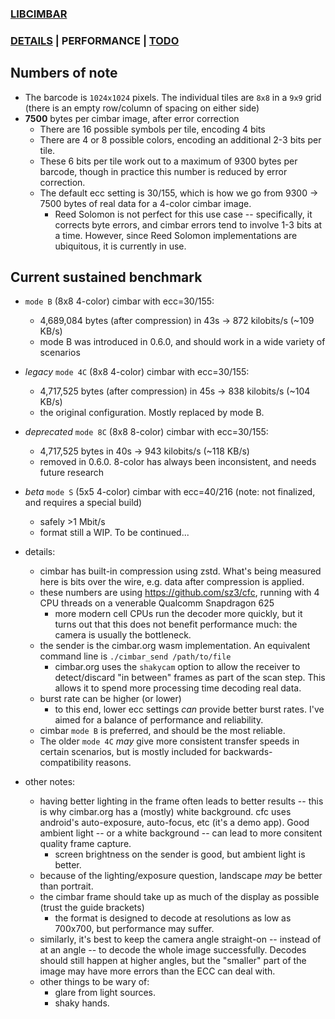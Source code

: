 ### [LIBCIMBAR](https://github.com/sz3/libcimbar)
### [DETAILS](DETAILS.md) | PERFORMANCE | [TODO](TODO.md)

## Numbers of note

* The barcode is `1024x1024` pixels. The individual tiles are `8x8` in a `9x9` grid (there is an empty row/column of spacing on either side)
* **7500** bytes per cimbar image, after error correction
	* There are 16 possible symbols per tile, encoding 4 bits
	* There are 4 or 8 possible colors, encoding an additional 2-3 bits per tile.
	* These 6 bits per tile work out to a maximum of 9300 bytes per barcode, though in practice this number is reduced by error correction.
	* The default ecc setting is 30/155, which is how we go from 9300 -> 7500 bytes of real data for a 4-color cimbar image.
		* Reed Solomon is not perfect for this use case -- specifically, it corrects byte errors, and cimbar errors tend to involve 1-3 bits at a time. However, since Reed Solomon implementations are ubiquitous, it is currently in use.

## Current sustained benchmark

* `mode B` (8x8 4-color) cimbar with ecc=30/155:
	* 4,689,084 bytes (after compression) in 43s -> 872 kilobits/s (~109 KB/s)
	* mode B was introduced in 0.6.0, and should work in a wide variety of scenarios

* *legacy* `mode 4C` (8x8 4-color) cimbar with ecc=30/155:
	* 4,717,525 bytes (after compression) in 45s -> 838 kilobits/s (~104 KB/s)
	* the original configuration. Mostly replaced by mode B.

* *deprecated* `mode 8C` (8x8 8-color) cimbar with ecc=30/155:
	* 4,717,525 bytes in 40s -> 943 kilobits/s (~118 KB/s)
	* removed in 0.6.0. 8-color has always been inconsistent, and needs future research

* *beta* `mode S` (5x5 4-color) cimbar with ecc=40/216 (note: not finalized, and requires a special build)
	* safely >1 Mbit/s
	* format still a WIP. To be continued...

* details:
	* cimbar has built-in compression using zstd. What's being measured here is bits over the wire, e.g. data after compression is applied.
	* these numbers are using https://github.com/sz3/cfc, running with 4 CPU threads on a venerable Qualcomm Snapdragon 625
		* more modern cell CPUs run the decoder more quickly, but it turns out that this does not benefit performance much: the camera is usually the bottleneck.
	* the sender is the cimbar.org wasm implementation. An equivalent command line is `./cimbar_send /path/to/file`
		* cimbar.org uses the `shakycam` option to allow the receiver to detect/discard "in between" frames as part of the scan step. This allows it to spend more processing time decoding real data.
	* burst rate can be higher (or lower)
		* to this end, lower ecc settings *can* provide better burst rates. I've aimed for a balance of performance and reliability.
	* cimbar `mode B` is preferred, and should be the most reliable.
	* The older `mode 4C` *may* give more consistent transfer speeds in certain scenarios, but is mostly included for backwards-compatibility reasons.

* other notes:
	* having better lighting in the frame often leads to better results -- this is why cimbar.org has a (mostly) white background. cfc uses android's auto-exposure, auto-focus, etc (it's a demo app). Good ambient light -- or a white background -- can lead to more consitent quality frame capture.
		* screen brightness on the sender is good, but ambient light is better.
	* because of the lighting/exposure question, landscape *may* be better than portrait.
	* the cimbar frame should take up as much of the display as possible (trust the guide brackets)
		* the format is designed to decode at resolutions as low as 700x700, but performance may suffer.
	* similarly, it's best to keep the camera angle straight-on -- instead of at an angle -- to decode the whole image successfully. Decodes should still happen at higher angles, but the "smaller" part of the image may have more errors than the ECC can deal with.
	* other things to be wary of:
		* glare from light sources.
		* shaky hands.
